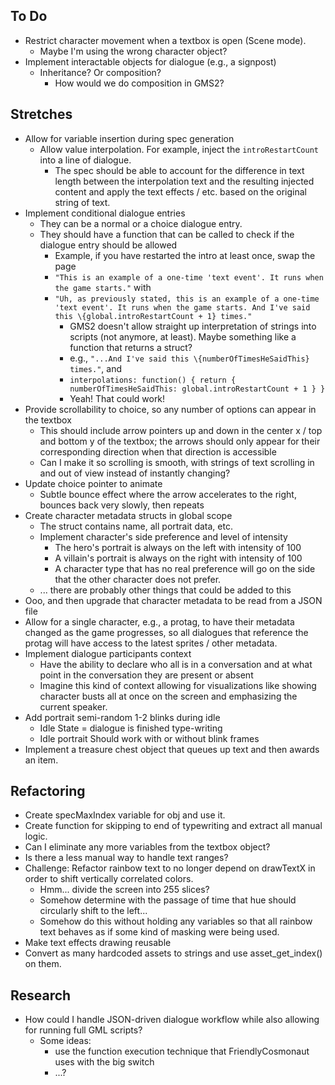 ## To Do
- Restrict character movement when a textbox is open (Scene mode).
  - Maybe I'm using the wrong character object?
- Implement interactable objects for dialogue (e.g., a signpost)
  - Inheritance? Or composition?
    - How would we do composition in GMS2?

## Stretches
- Allow for variable insertion during spec generation
  - Allow value interpolation. For example, inject the `introRestartCount` into a line of dialogue.
    - The spec should be able to account for the difference in text length between the interpolation text and the resulting injected content and apply the text effects / etc. based on the original string of text.
- Implement conditional dialogue entries
  - They can be a normal or a choice dialogue entry.
  - They should have a function that can be called to check if the dialogue entry should be allowed
    - Example, if you have restarted the intro at least once, swap the page 
    - `"This is an example of a one-time 'text event'. It runs when the game starts."` with 
    - `"Uh, as previously stated, this is an example of a one-time 'text event'. It runs when the game starts. And I've said this \{global.introRestartCount + 1} times."`
      - GMS2 doesn't allow straight up interpretation of strings into scripts (not anymore, at least). Maybe something like a function that returns a struct?
      - e.g., `"...And I've said this \{numberOfTimesHeSaidThis} times."`, and 
      - `interpolations: function() { return { numberOfTimesHeSaidThis: global.introRestartCount + 1 } }`
      - Yeah! That could work!
- Provide scrollability to choice, so any number of options can appear in the textbox
  - This should include arrow pointers up and down in the center x / top and bottom y of the textbox; the arrows should only appear for their corresponding direction when that direction is accessible
  - Can I make it so scrolling is smooth, with strings of text scrolling in and out of view instead of instantly changing?
- Update choice pointer to animate
  - Subtle bounce effect where the arrow accelerates to the right, bounces back very slowly, then repeats
- Create character metadata structs in global scope
  - The struct contains name, all portrait data, etc.
  - Implement character's side preference and level of intensity
    - The hero's portrait is always on the left with intensity of 100
    - A villain's portrait is always on the right with intensity of 100
    - A character type that has no real preference will go on the side that the other character does not prefer. 
  - ... there are probably other things that could be added to this
- Ooo, and then upgrade that character metadata to be read from a JSON file
- Allow for a single character, e.g., a protag, to have their metadata changed as the game progresses, so all dialogues that reference the protag will have access to the latest sprites / other metadata.
- Implement dialogue participants context
  - Have the ability to declare who all is in a conversation and at what point in the conversation they are present or absent
  - Imagine this kind of context allowing for visualizations like showing character busts all at once on the screen and emphasizing the current speaker.
- Add portrait semi-random 1-2 blinks during idle
  - Idle State = dialogue is finished type-writing
  - Idle portrait Should work with or without blink frames
- Implement a treasure chest object that queues up text and then awards an item.

## Refactoring
- Create specMaxIndex variable for obj and use it.
- Create function for skipping to end of typewriting and extract all manual logic.
- Can I eliminate any more variables from the textbox object?
- Is there a less manual way to handle text ranges?
- Challenge: Refactor rainbow text to no longer depend on drawTextX in order to shift vertically correlated colors.
  - Hmm... divide the screen into 255 slices?
  - Somehow determine with the passage of time that hue should circularly shift to the left...
  - Somehow do this without holding any variables so that all rainbow text behaves as if some kind of masking were being used.
- Make text effects drawing reusable
- Convert as many hardcoded assets to strings and use asset_get_index() on them.

## Research
- How could I handle JSON-driven dialogue workflow while also allowing for running full GML scripts?
  - Some ideas:
    - use the function execution technique that FriendlyCosmonaut uses with the big switch
    - ...?